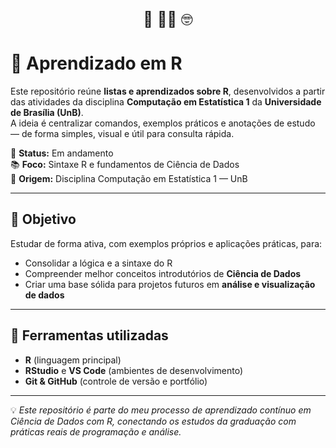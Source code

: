 <p align="center" style="font-size: 1.5rem;">
  🌸 👩‍💻 🤓
</p>

# 🐘 Aprendizado em R

Este repositório reúne **listas e aprendizados sobre R**, desenvolvidos a partir das atividades da disciplina **Computação em Estatística 1** da **Universidade de Brasília (UnB)**.  
A ideia é centralizar comandos, exemplos práticos e anotações de estudo — de forma simples, visual e útil para consulta rápida.

📌 **Status:** Em andamento  
📚 **Foco:** Sintaxe R e fundamentos de Ciência de Dados  
🏫 **Origem:** Disciplina Computação em Estatística 1 — UnB

---

## 🎯 Objetivo

Estudar de forma ativa, com exemplos próprios e aplicações práticas, para:

- Consolidar a lógica e a sintaxe do R  
- Compreender melhor conceitos introdutórios de **Ciência de Dados**  
- Criar uma base sólida para projetos futuros em **análise e visualização de dados**

---
## 🧰 Ferramentas utilizadas
- **R** (linguagem principal)  
- **RStudio** e **VS Code** (ambientes de desenvolvimento)  
- **Git & GitHub** (controle de versão e portfólio)

---

💡 *Este repositório é parte do meu processo de aprendizado contínuo em Ciência de Dados com R, conectando os estudos da graduação com práticas reais de programação e análise.*
